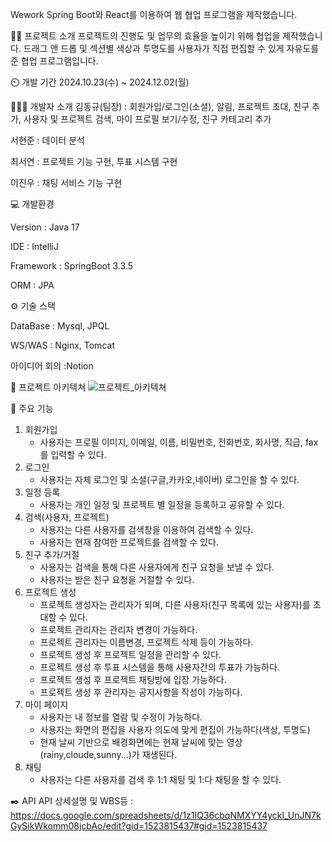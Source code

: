 Wework
Spring Boot와 React를 이용하여 웹 협업 프로그램을 제작했습니다.

👨‍🏫 프로젝트 소개
프로젝트의 진행도 및 업무의 효율을 높이기 위해 협업을 제작했습니다.
드래그 앤 드롭 및 섹션별 색상과 투명도를 사용자가 직접 편집할 수 있게 자유도를 준 협업 프로그램입니다.

⏲️ 개발 기간
2024.10.23(수) ~ 2024.12.02(월)

🧑‍🤝‍🧑 개발자 소개
김동규(팀장) : 회원가입/로그인(소셜), 알림, 프로젝트 초대, 친구 추가, 사용자 및 프로젝트 검색, 마이 프로필 보기/수정, 친구 카테고리 추가

서현준       : 데이터 분석

최서연       : 프로젝트 기능 구현, 투표 시스템 구현

이진우       : 채팅 서비스 기능 구현


💻 개발환경

Version : Java 17

IDE : IntelliJ

Framework : SpringBoot 3.3.5

ORM : JPA

⚙️ 기술 스택

DataBase : Mysql, JPQL

WS/WAS : Nginx, Tomcat

아이디어 회의 :Notion

📝 프로젝트 아키텍쳐
![프로젝트_아키텍쳐](https://github.com/user-attachments/assets/612fbd75-512b-4f2c-bc15-93c74a09e5f4)

📌 주요 기능
1. 회원가입
   - 사용자는 프로필 이미지, 이메일, 이름, 비밀번호, 전화번호, 회사명, 직급, fax를 입력할 수 있다.
2. 로그인
   - 사용자는 자체 로그인 및 소셜(구글,카카오,네이버) 로그인을 할 수 있다.
3. 일정 등록
   - 사용자는 개인 일정 및 프로젝트 별 일정을 등록하고 공유할 수 있다.
3. 검색(사용자, 프로젝트)
   - 사용자는 다른 사용자를 검색창을 이용하여 검색할 수 있다.
   - 사용자는 현재 참여한 프로젝트를 검색할 수 있다.
4. 친구 추가/거절
   - 사용자는 검색을 통해 다른 사용자에게 친구 요청을 보낼 수 있다.
   - 사용자는 받은 친구 요청을 거절할 수 있다.
5. 프로젝트 생성
   - 프로젝트 생성자는 관리자가 되며, 다른 사용자(친구 목록에 있는 사용자)를 초대할 수 있다.
   - 프로젝트 관리자는 관리자 변경이 가능하다.
   - 프로젝트 관리자는 이름변경, 프로젝트 삭제 등이 가능하다.
   - 프로젝트 생성 후 프로젝트 일정을 관리할 수 있다.
   - 프로젝트 생성 후 투표 시스템을 통해 사용자간의 투표가 가능하다.
   - 프로젝트 생성 후 프로젝트 채팅방에 입장 가능하다.
   - 프로젝트 생성 후 관리자는 공지사항을 작성이 가능하다.
7. 마이 페이지
   - 사용자는 내 정보를 열람 및 수정이 가능하다.
   - 사용자는 화면의 편집을 사용자 의도에 맞게 편집이 가능하다(색상, 투명도)
   - 현재 날씨 기반으로 배경화면에는 현재 날씨에 맞는 영상(rainy,cloude,sunny...)가 재생된다.
8. 채팅
    - 사용자는 다른 사용자를 검색 후 1:1 채팅 및 1:다 채팅을 할 수 있다.

✒️ API
API 상세설명 및 WBS등 : https://docs.google.com/spreadsheets/d/1z1IQ36cbqNMXYY4yckl_UnJN7kGySikWkomm08jcbAo/edit?gid=1523815437#gid=1523815437
